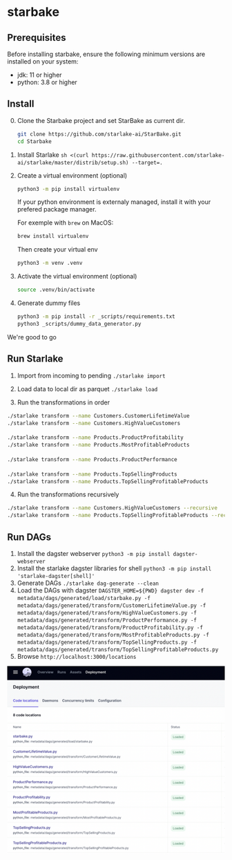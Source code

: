 # starbake

## Prerequisites

Before installing starbake, ensure the following minimum versions are installed on your system:

- jdk: 11 or higher
- python: 3.8 or higher

## Install

0. Clone the Starbake project and set StarBake as current dir. 
   ```bash
   git clone https://github.com/starlake-ai/StarBake.git 
   cd Starbake
   ```
1. Install Starlake
`sh <(curl https://raw.githubusercontent.com/starlake-ai/starlake/master/distrib/setup.sh) --target=.`
2. Create a virtual environment (optional)
   ```bash
   python3 -m pip install virtualenv
   ```
   If your python environment is externaly managed, install it with your prefered package manager. 

   For exemple with `brew` on MacOS:
   ```bash
   brew install virtualenv
   ```
   Then create your virtual env
   ```bash
   python3 -m venv .venv
   ```
3. Activate the virtual environment (optional)
   ```bash
   source .venv/bin/activate
   ```
4. Generate dummy files
   ```bash
   python3 -m pip install -r _scripts/requirements.txt
   python3 _scripts/dummy_data_generator.py
   ```
We're good to go

## Run Starlake

1. Import from incoming to pending
`./starlake import`

2. Load data to local dir as parquet
`./starlake load`

3. Run the transformations in order

```bash
./starlake transform --name Customers.CustomerLifetimeValue 
./starlake transform --name Customers.HighValueCustomers 

./starlake transform --name Products.ProductProfitability 
./starlake transform --name Products.MostProfitableProducts 

./starlake transform --name Products.ProductPerformance 

./starlake transform --name Products.TopSellingProducts 
./starlake transform --name Products.TopSellingProfitableProducts 
```

4. Run the transformations recursively

```bash
./starlake transform --name Customers.HighValueCustomers --recursive
./starlake transform --name Products.TopSellingProfitableProducts --recursive
```

## Run DAGs

1. Install the dagster webserver
   `python3 -m pip install dagster-webserver`
2. Install the starlake dagster libraries for shell
   `python3 -m pip install 'starlake-dagster[shell]'`
3. Generate DAGs
`./starlake dag-generate --clean`
4. Load the DAGs with dagster
`DAGSTER_HOME=${PWD} dagster dev -f metadata/dags/generated/load/starbake.py -f metadata/dags/generated/transform/CustomerLifetimeValue.py -f metadata/dags/generated/transform/HighValueCustomers.py -f metadata/dags/generated/transform/ProductPerformance.py -f metadata/dags/generated/transform/ProductProfitability.py -f metadata/dags/generated/transform/MostProfitableProducts.py -f metadata/dags/generated/transform/TopSellingProducts.py -f metadata/dags/generated/transform/TopSellingProfitableProducts.py`
5. Browse `http://localhost:3000/locations`

![dagster](https://raw.githubusercontent.com/starlake-ai/StarBake/master/dagster.png)
